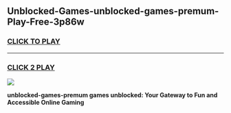 
## Unblocked-Games-unblocked-games-premum-Play-Free-3p86w
<h3>
<a href="https://premium76.site?title=unblocked-games-premum&ref=09A">CLICK TO PLAY</a></h3>
<hr>

<h3>
<a href="https://premium76.site?title=unblocked-games-premum&ref=09A">CLICK 2 PLAY</a>
  
</h3>

<a href="https://premium76.site?title=unblocked-games-premum&ref=09A"><img src="https://clearcache.store/games.png"></a>


**unblocked-games-premum games unblocked: Your Gateway to Fun and Accessible Online Gaming**
